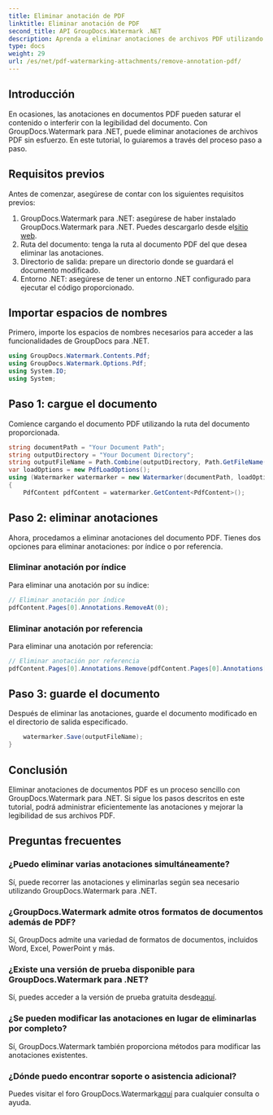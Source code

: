 ```yaml
---
title: Eliminar anotación de PDF
linktitle: Eliminar anotación de PDF
second_title: API GroupDocs.Watermark .NET
description: Aprenda a eliminar anotaciones de archivos PDF utilizando GroupDocs.Watermark para .NET. Mejore la legibilidad de los documentos sin esfuerzo.
type: docs
weight: 29
url: /es/net/pdf-watermarking-attachments/remove-annotation-pdf/
---
```

## Introducción
En ocasiones, las anotaciones en documentos PDF pueden saturar el contenido o interferir con la legibilidad del documento. Con GroupDocs.Watermark para .NET, puede eliminar anotaciones de archivos PDF sin esfuerzo. En este tutorial, lo guiaremos a través del proceso paso a paso.
## Requisitos previos
Antes de comenzar, asegúrese de contar con los siguientes requisitos previos:
1.  GroupDocs.Watermark para .NET: asegúrese de haber instalado GroupDocs.Watermark para .NET. Puedes descargarlo desde el[sitio web](https://releases.groupdocs.com/Watermark/net/).
2. Ruta del documento: tenga la ruta al documento PDF del que desea eliminar las anotaciones.
3. Directorio de salida: prepare un directorio donde se guardará el documento modificado.
4. Entorno .NET: asegúrese de tener un entorno .NET configurado para ejecutar el código proporcionado.

## Importar espacios de nombres
Primero, importe los espacios de nombres necesarios para acceder a las funcionalidades de GroupDocs para .NET.
```csharp
using GroupDocs.Watermark.Contents.Pdf;
using GroupDocs.Watermark.Options.Pdf;
using System.IO;
using System;
```
## Paso 1: cargue el documento
Comience cargando el documento PDF utilizando la ruta del documento proporcionada.
```csharp
string documentPath = "Your Document Path";
string outputDirectory = "Your Document Directory";
string outputFileName = Path.Combine(outputDirectory, Path.GetFileName(documentPath));
var loadOptions = new PdfLoadOptions();
using (Watermarker watermarker = new Watermarker(documentPath, loadOptions))
{
    PdfContent pdfContent = watermarker.GetContent<PdfContent>();
```
## Paso 2: eliminar anotaciones
Ahora, procedamos a eliminar anotaciones del documento PDF. Tienes dos opciones para eliminar anotaciones: por índice o por referencia.
### Eliminar anotación por índice
Para eliminar una anotación por su índice:
```csharp
// Eliminar anotación por índice
pdfContent.Pages[0].Annotations.RemoveAt(0);
```
### Eliminar anotación por referencia
Para eliminar una anotación por referencia:
```csharp
// Eliminar anotación por referencia
pdfContent.Pages[0].Annotations.Remove(pdfContent.Pages[0].Annotations[0]);
```
## Paso 3: guarde el documento
Después de eliminar las anotaciones, guarde el documento modificado en el directorio de salida especificado.
```csharp
    watermarker.Save(outputFileName);
}
```

## Conclusión
Eliminar anotaciones de documentos PDF es un proceso sencillo con GroupDocs.Watermark para .NET. Si sigue los pasos descritos en este tutorial, podrá administrar eficientemente las anotaciones y mejorar la legibilidad de sus archivos PDF.
## Preguntas frecuentes
### ¿Puedo eliminar varias anotaciones simultáneamente?
Sí, puede recorrer las anotaciones y eliminarlas según sea necesario utilizando GroupDocs.Watermark para .NET.
### ¿GroupDocs.Watermark admite otros formatos de documentos además de PDF?
Sí, GroupDocs admite una variedad de formatos de documentos, incluidos Word, Excel, PowerPoint y más.
### ¿Existe una versión de prueba disponible para GroupDocs.Watermark para .NET?
 Sí, puedes acceder a la versión de prueba gratuita desde[aquí](https://releases.groupdocs.com/).
### ¿Se pueden modificar las anotaciones en lugar de eliminarlas por completo?
Sí, GroupDocs.Watermark también proporciona métodos para modificar las anotaciones existentes.
### ¿Dónde puedo encontrar soporte o asistencia adicional?
 Puedes visitar el foro GroupDocs.Watermark[aquí](https://forum.groupdocs.com/c/watermark/19) para cualquier consulta o ayuda.